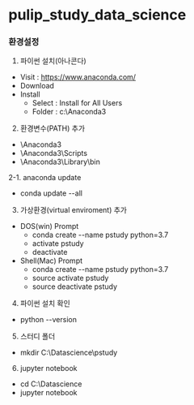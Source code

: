 # pulip_study_data_science

### 환경설정

1. 파이썬 설치(아나콘다)
* Visit : <https://www.anaconda.com/>
* Download
* Install
  * Select : Install for All Users
  * Folder : c:\Anaconda3

2. 환경변수(PATH) 추가
* \Anaconda3
* \Anaconda3\Scripts 
* \Anaconda3\Library\bin 

2-1. anaconda update
* conda update --all

3. 가상환경(virtual enviroment) 추가
* DOS(win) Prompt
  * conda create --name pstudy python=3.7
  * activate pstudy
  * deactivate
* Shell(Mac) Prompt
  * conda create --name pstudy python=3.7
  * source activate pstudy
  * source deactivate pstudy

4. 파이썬 설치 확인
  * python --version

5. 스터디 폴더
  * mkdir C:\Datascience\pstudy

6. jupyter notebook
  * cd C:\Datascience
  * jupyter notebook
